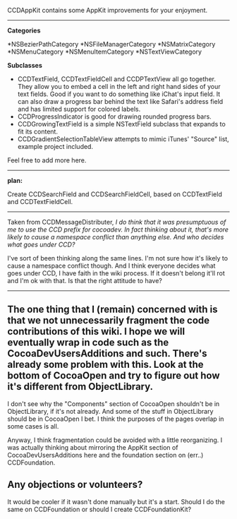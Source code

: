 CCDAppKit contains some AppKit improvements for your enjoyment.

----
**Categories**

*NSBezierPathCategory
*NSFileManagerCategory
*NSMatrixCategory
*NSMenuCategory
*NSMenuItemCategory
*NSTextViewCategory


**Subclasses**

* CCDTextField, CCDTextFieldCell and CCDPTextView all go together. They allow you to embed a cell in the left and right hand sides of your text fields. Good if you want to do something like iChat's input field. It can also draw a progress bar behind the text like Safari's address field and has limited support for colored labels.
* CCDProgressIndicator is good for drawing rounded progress bars.
* CCDGrowingTextField is a simple NSTextField subclass that expands to fit its content.
* CCDGradientSelectionTableView attempts to mimic iTunes' "Source" list, example project included.


Feel free to add more here.

----
**plan:**

Create CCDSearchField and CCDSearchFieldCell, based on CCDTextField and CCDTextFieldCell.

----
Taken from CCDMessageDistributer, *I do think that it was presumptuous of me to use the CCD prefix for cocoadev. In fact thinking about it, that's more likely to cause a namespace conflict than anything else. And who decides what goes under CCD?*

I've sort of been thinking along the same lines. I'm not sure how it's likely to cause a namespace conflict though. And I think everyone decides what goes under CCD, I have faith in the wiki process. If it doesn't belong it'll rot and I'm ok with that. Is that the right attitude to have?

----

The one thing that I (remain) concerned with is that we not unnecessarily fragment the code contributions of this wiki.  I hope we will eventually wrap in code such as the CocoaDevUsersAdditions and such.  There's already some problem with this.  Look at the bottom of CocoaOpen and try to figure out how it's different from ObjectLibrary.
----
I don't see why the "Components" section of CocoaOpen shouldn't be in ObjectLibrary, if it's not already. And some of the stuff in ObjectLibrary should be in CocoaOpen I bet. I think the purposes of the pages overlap in some cases is all.

Anyway, I think fragmentation could be avoided with a little reorganizing. I was actually thinking about mirroring the AppKit section of CocoaDevUsersAdditions here and the foundation section on (err..) CCDFoundation.

Any objections or volunteers?
----
It would be cooler if it wasn't done manually but it's a start. Should I do the same on CCDFoundation or should I create CCDFoundationKit?
